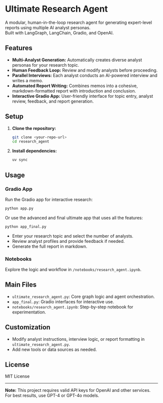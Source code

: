 # Ultimate Research Agent

A modular, human-in-the-loop research agent for generating expert-level reports using multiple AI analyst personas.  
Built with LangGraph, LangChain, Gradio, and OpenAI.

## Features

- **Multi-Analyst Generation:** Automatically creates diverse analyst personas for your research topic.
- **Human Feedback Loop:** Review and modify analysts before proceeding.
- **Parallel Interviews:** Each analyst conducts an AI-powered interview and writes a memo.
- **Automated Report Writing:** Combines memos into a cohesive, markdown-formatted report with introduction and conclusion.
- **Interactive Gradio App:** User-friendly interface for topic entry, analyst review, feedback, and report generation.

## Setup

1. **Clone the repository:**
   ```bash
   git clone <your-repo-url>
   cd research_agent
   ```

2. **Install dependencies:**
   ```bash
   uv sync
   ```


## Usage

### Gradio App

Run the Gradio app for interactive research:

```bash
python app.py
```

Or use the advanced and final ultimate app that uses all the features:

```bash
python app_final.py
```

- Enter your research topic and select the number of analysts.
- Review analyst profiles and provide feedback if needed.
- Generate the full report in markdown.

### Notebooks

Explore the logic and workflow in `/notebooks/research_agent.ipynb`.

## Main Files

- `ultimate_research_agent.py`: Core graph logic and agent orchestration.
- `app_final.py`: Gradio interfaces for interactive use.
- `notebooks/research_agent.ipynb`: Step-by-step notebook for experimentation.

## Customization

- Modify analyst instructions, interview logic, or report formatting in `ultimate_research_agent.py`.
- Add new tools or data sources as needed.

## License

MIT License

---

**Note:** This project requires valid API keys for OpenAI and other services.  
For best results, use GPT-4 or GPT-4o models.
